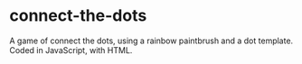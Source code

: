 # connect-the-dots
A game of connect the dots, using a rainbow paintbrush and a dot template. Coded in JavaScript, with HTML.
